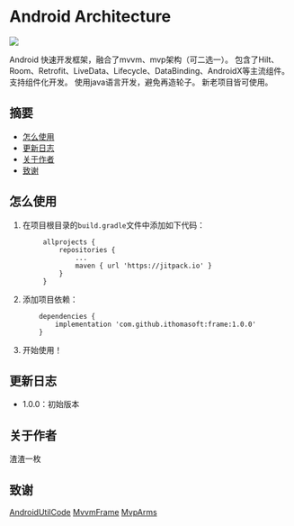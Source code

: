 # Android Architecture

[![](https://jitpack.io/v/ithomasoft/frame.svg)](https://jitpack.io/#ithomasoft/frame)

Android 快速开发框架，融合了mvvm、mvp架构（可二选一）。
包含了Hilt、Room、Retrofit、LiveData、Lifecycle、DataBinding、AndroidX等主流组件。
支持组件化开发。
使用java语言开发，避免再造轮子。
新老项目皆可使用。

## 摘要

  - [怎么使用](#怎么使用)
  - [更新日志](#更新日志)
  - [关于作者](#关于作者)
  - [致谢](#致谢)

## 怎么使用

1. 在项目根目录的`build.gradle`文件中添加如下代码：
        
         
    	    allprojects {
    		    repositories {
    			    ...
    			    maven { url 'https://jitpack.io' }
    		    }
    	    }  
    	
    	
2.  添加项目依赖：
        
        
            dependencies {
                implementation 'com.github.ithomasoft:frame:1.0.0'
            } 
        
            
3.   开始使用！

## 更新日志

 - 1.0.0：初始版本

## 关于作者

渣渣一枚

## 致谢

[AndroidUtilCode](https://github.com/Blankj/AndroidUtilCode)
[MvvmFrame](https://github.com/jenly1314/MVVMFrame)
[MvpArms](https://github.com/JessYanCoding/MVPArms)